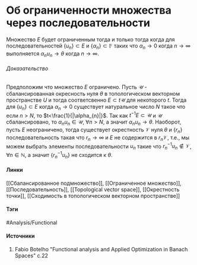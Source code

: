 # Об ограниченности множества через последовательности
Множество $E$ будет ограниченным тогда и только тогда когда для последовательностей $\{u_{n}\}\subset E$ и $\{\alpha_{n}\}\subset\mathbb{F}$ таких что $\alpha_{n}\to0$ когда $n\to\infty$ выполняется $\alpha_{n}u_{n}\to\theta$ когда $n\to\infty$.

###### Доказательство
Предположим что множество $E$ ограничено. Пусть $\mathcal{U}$ - сбалансированная окресность нуля $\theta$ в топологическом векторном пространстве $U$ и тогда соответсвенно $E\subset t\mathcal{U}$ для некоторого $t$. Тогда для $\{u_{n}\}\subset E$ когда $\alpha_{n}\to0$ существует натуральное число $N$ такое что если $n>N$, то $t<\frac{1}{|\alpha_{n}|}$. Так как $t^{-1}E\subset\mathcal{U}$ и $\mathcal{U}$ сбалансировано, то $\alpha_{n}u_{n}\in\mathcal{U}$, $\forall n>N$, а значит $\alpha_{n}u_{n}\to\theta$.
Наоборот, пусть $E$ неограничено, тогда существует окрестность $\mathcal{V}$ нуля $\theta$ и $\{r_{n}\}$ последовательность такая что $r_{n}\to\infty$ и $E$ не содержится в $r_{n}\mathcal{V}$, т.е., мы можем выбрать элементы последовательности $u_{n}$ такие что $r_{n}^{-1}u_{n}\not\in\mathcal{V}$, $\forall n\in\mathbb{N}$, а значит $\{r_{n}^{-1}u_{n}\}$ не сходится к $\theta$.
#### Линки
 [[Сбалансированное подмножество]],
 [[Ограниченное множество]],
 [[Последовательность]],
 [[Topological vector space]],
 [[Окрестность точки]],
 [[Сходимость в топологическом векторном пространстве]]
#### Тэги
 #Analysis/Functional 
#### Источники
1. Fabio Botelho "Functional analysis and Applied Optimization in Banach Spaces" с.22